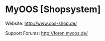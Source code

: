 MyOOS [Shopsystem]
===============================

Website: http://www.oos-shop.de/

Support Forums: http://foren.myoos.de/